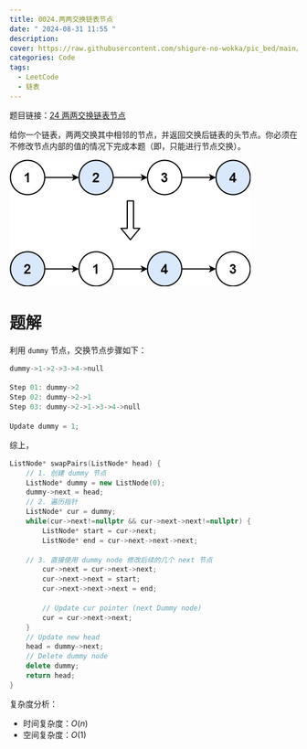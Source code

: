 ```yaml
---
title: 0024.两两交换链表节点
date: " 2024-08-31 11:55 "
description: 
cover: https://raw.githubusercontent.com/shigure-no-wokka/pic_bed/main/imgs/family_code.jpg
categories: Code
tags:
  - LeetCode
  - 链表
---
```


题目链接：[24 两两交换链表节点](https://leetcode.cn/problems/swap-nodes-in-pairs/description/)

给你一个链表，两两交换其中相邻的节点，并返回交换后链表的头节点。你必须在不修改节点内部的值的情况下完成本题（即，只能进行节点交换）。

![alt text](0024.两两交换链表节点/两两交换链表节点.png)

<!--more-->

# 题解

利用 `dummy` 节点，交换节点步骤如下：

```cpp
dummy->1->2->3->4->null

Step 01: dummy->2
Step 02: dummy->2->1
Step 03: dummy->2->1->3->4->null

Update dummy = 1;
```

综上，

```cpp
ListNode* swapPairs(ListNode* head) {
    // 1. 创建 dummy 节点
    ListNode* dummy = new ListNode(0);
    dummy->next = head;
    // 2. 遍历指针
    ListNode* cur = dummy;
    while(cur->next!=nullptr && cur->next->next!=nullptr) {
        ListNode* start = cur->next;
        ListNode* end = cur->next->next->next;

    // 3. 直接使用 dummy node 修改后续的几个 next 节点
        cur->next = cur->next->next;
        cur->next->next = start;
        cur->next->next->next = end;

        // Update cur pointer (next Dummy node)
        cur = cur->next->next;
    }
    // Update new head
    head = dummy->next;
    // Delete dummy node
    delete dummy;
    return head;
}
```

复杂度分析：
- 时间复杂度：$O(n)$
- 空间复杂度：$O(1)$

